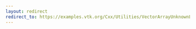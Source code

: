 ```yaml
---
layout: redirect
redirect_to: https://examples.vtk.org/Cxx/Utilities/VectorArrayUnknownLength/
---
```


